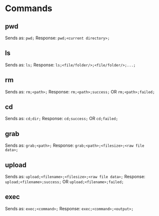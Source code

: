 # Commands
## pwd
Sends as:
`pwd;`
Response:
`pwd;<current directory>;`

## ls
Sends as:
`ls;`
Response:
`ls;<file/folder/>;<file/folder/>;...;`

## rm
Sends as:
`rm;<path>;`
Response:
`rm;<path>;success;` OR `rm;<path>;failed;`

## cd
Sends as:
`cd;dir;`
Response:
`cd;success;` OR `cd;failed;`

## grab
Sends as:
`grab;<path>;`
Response:
`grab;<path>;<filesize>;<raw file data>;`

## upload
Sends as:
`upload;<filename>;<filesize>;<raw file data>;`
Response:
`upload;<filename>;success;` OR `upload;<filename>;failed;`

## exec
Sends as:
`exec;<command>;`
Response:
`exec;<command>;<output>;`